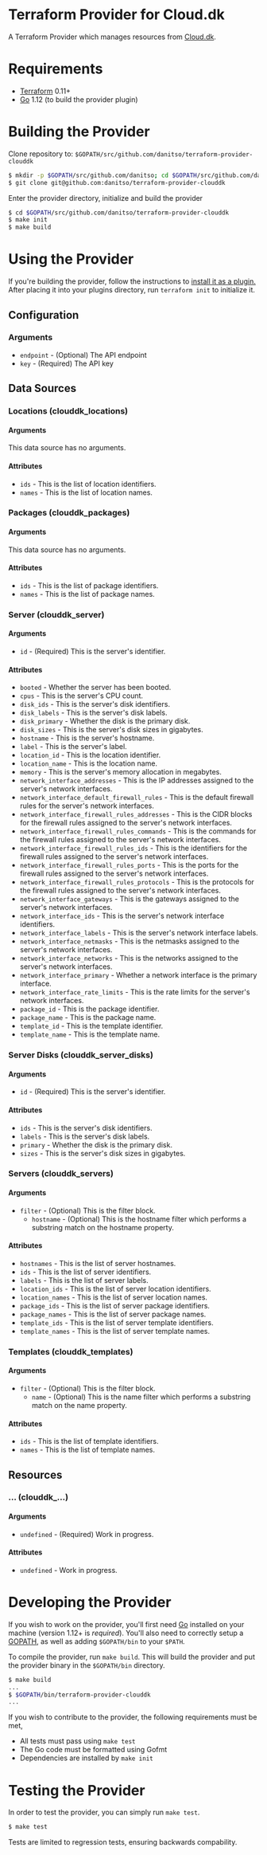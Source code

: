 # Terraform Provider for Cloud.dk
A Terraform Provider which manages resources from [Cloud.dk](https://cloud.dk/).

# Requirements

- [Terraform](https://www.terraform.io/downloads.html) 0.11+
- [Go](https://golang.org/doc/install) 1.12 (to build the provider plugin)

# Building the Provider
Clone repository to: `$GOPATH/src/github.com/danitso/terraform-provider-clouddk`

```sh
$ mkdir -p $GOPATH/src/github.com/danitso; cd $GOPATH/src/github.com/danitso
$ git clone git@github.com:danitso/terraform-provider-clouddk
```

Enter the provider directory, initialize and build the provider

```sh
$ cd $GOPATH/src/github.com/danitso/terraform-provider-clouddk
$ make init
$ make build
```

# Using the Provider
If you're building the provider, follow the instructions to [install it as a plugin.](https://www.terraform.io/docs/plugins/basics.html#installing-plugins) After placing it into your plugins directory,  run `terraform init` to initialize it.

## Configuration

### Arguments

* `endpoint` - (Optional) The API endpoint
* `key` - (Required) The API key

## Data Sources

### Locations (clouddk_locations)

#### Arguments

This data source has no arguments.

#### Attributes

* `ids` - This is the list of location identifiers.
* `names` - This is the list of location names.

### Packages (clouddk_packages)

#### Arguments

This data source has no arguments.

#### Attributes

* `ids` - This is the list of package identifiers.
* `names` - This is the list of package names.

### Server (clouddk_server)

#### Arguments

* `id` - (Required) This is the server's identifier.

#### Attributes

* `booted` - Whether the server has been booted.
* `cpus` - This is the server's CPU count.
* `disk_ids` - This is the server's disk identifiers.
* `disk_labels` - This is the server's disk labels.
* `disk_primary` - Whether the disk is the primary disk.
* `disk_sizes` - This is the server's disk sizes in gigabytes.
* `hostname` - This is the server's hostname.
* `label` - This is the server's label.
* `location_id` - This is the location identifier.
* `location_name` - This is the location name.
* `memory` - This is the server's memory allocation in megabytes.
* `network_interface_addresses` - This is the IP addresses assigned to the server's network interfaces.
* `network_interface_default_firewall_rules` - This is the default firewall rules for the server's network interfaces.
* `network_interface_firewall_rules_addresses` - This is the CIDR blocks for the firewall rules assigned to the server's network interfaces.
* `network_interface_firewall_rules_commands` - This is the commands for the firewall rules assigned to the server's network interfaces.
* `network_interface_firewall_rules_ids` - This is the identifiers for the firewall rules assigned to the server's network interfaces.
* `network_interface_firewall_rules_ports` - This is the ports for the firewall rules assigned to the server's network interfaces.
* `network_interface_firewall_rules_protocols` - This is the protocols for the firewall rules assigned to the server's network interfaces.
* `network_interface_gateways` - This is the gateways assigned to the server's network interfaces.
* `network_interface_ids` - This is the server's network interface identifiers.
* `network_interface_labels` - This is the server's network interface labels.
* `network_interface_netmasks` - This is the netmasks assigned to the server's network interfaces.
* `network_interface_networks` - This is the networks assigned to the server's network interfaces.
* `network_interface_primary` - Whether a network interface is the primary interface.
* `network_interface_rate_limits` - This is the rate limits for the server's network interfaces.
* `package_id` - This is the package identifier.
* `package_name` - This is the package name.
* `template_id` - This is the template identifier.
* `template_name` - This is the template name.

### Server Disks (clouddk_server_disks)

#### Arguments

* `id` - (Required) This is the server's identifier.

#### Attributes

* `ids` - This is the server's disk identifiers.
* `labels` - This is the server's disk labels.
* `primary` - Whether the disk is the primary disk.
* `sizes` - This is the server's disk sizes in gigabytes.

### Servers (clouddk_servers)

#### Arguments

* `filter` - (Optional) This is the filter block.
    * `hostname` - (Optional) This is the hostname filter which performs a substring match on the hostname property.

#### Attributes

* `hostnames` - This is the list of server hostnames.
* `ids` - This is the list of server identifiers.
* `labels` - This is the list of server labels.
* `location_ids` - This is the list of server location identifiers.
* `location_names` - This is the list of server location names.
* `package_ids` - This is the list of server package identifiers.
* `package_names` - This is the list of server package names.
* `template_ids` - This is the list of server template identifiers.
* `template_names` - This is the list of server template names.

### Templates (clouddk_templates)

#### Arguments

* `filter` - (Optional) This is the filter block.
    * `name` - (Optional) This is the name filter which performs a substring match on the name property.

#### Attributes

* `ids` - This is the list of template identifiers.
* `names` - This is the list of template names.

## Resources

### ... (clouddk_...)

#### Arguments

* `undefined` - (Required) Work in progress.

#### Attributes

* `undefined` - Work in progress.

# Developing the Provider
If you wish to work on the provider, you'll first need [Go](http://www.golang.org) installed on your machine (version 1.12+ is *required*).
You'll also need to correctly setup a [GOPATH](http://golang.org/doc/code.html#GOPATH), as well as adding `$GOPATH/bin` to your `$PATH`.

To compile the provider, run `make build`. This will build the provider and put the provider binary in the `$GOPATH/bin` directory.

```sh
$ make build
...
$ $GOPATH/bin/terraform-provider-clouddk
...
```

If you wish to contribute to the provider, the following requirements must be met,

* All tests must pass using `make test`
* The Go code must be formatted using Gofmt
* Dependencies are installed by `make init`

# Testing the Provider
In order to test the provider, you can simply run `make test`.

```sh
$ make test
```

Tests are limited to regression tests, ensuring backwards compability.
